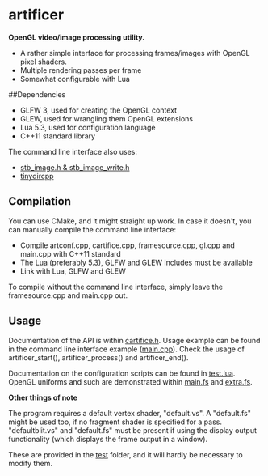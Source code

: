 # artificer

**OpenGL video/image processing utility.**

* A rather simple interface for processing frames/images with OpenGL pixel shaders.
* Multiple rendering passes per frame
* Somewhat configurable with Lua

##Dependencies

* GLFW 3, used for creating the OpenGL context
* GLEW, used for wrangling them OpenGL extensions
* Lua 5.3, used for configuration language
* C++11 standard library

The command line interface also uses:
* [stb_image.h & stb_image_write.h](https://github.com/nothings/stb)
* [tinydircpp](https://github.com/iamOgunyinka/tinydircpp)

## Compilation

You can use CMake, and it might straight up work. In case it doesn't, you can manually compile the command line interface:

* Compile artconf.cpp, cartifice.cpp, framesource.cpp, gl.cpp and main.cpp with C++11 standard
* The Lua (preferably 5.3), GLFW and GLEW includes must be available
* Link with Lua, GLFW and GLEW

To compile without the command line interface, simply leave the framesource.cpp and main.cpp out.

## Usage

Documentation of the API is within [cartifice.h](src/cartifice.h). Usage example can be found in the command line interface example ([main.cpp](src/main.cpp)).
Check the usage of artificer_start(), artificer_process() and artificer_end().

Documentation on the configuration scripts can be found in [test.lua](test/test.lua). OpenGL uniforms and such are demonstrated within [main.fs](test/main.fs) and [extra.fs](test/extra.fs). 

**Other things of note**

The program requires a default vertex shader, "default.vs". A "default.fs" might be used too, if no fragment shader is specified for a pass. "defaultblit.vs" and "default.fs" must be present if using the display output functionality (which displays the frame output in a window).

These are provided in the [test](test) folder, and it will hardly be necessary to modify them.



